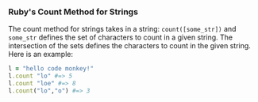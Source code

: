 
### Ruby's Count Method for Strings

The count method for strings takes in a string: `count([some_str])` and `some_str` defines the set of characters to count in a given string. The intersection of the sets defines the characters to count in the given string. Here is an example:

```Ruby
l = "hello code monkey!"
l.count "lo" #=> 5
l.count "loe" #=> 8 
l.count("lo","o") #=> 3 

